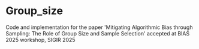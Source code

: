 # Group_size
Code and implementation for the paper 'Mitigating Algorithmic Bias through Sampling: The Role of Group Size and Sample Selection' accepted at BIAS 2025 workshop, SIGIR 2025
